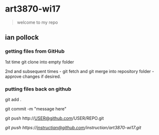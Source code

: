 # art3870-wi17

> welcome to my repo

## ian pollock

### getting files from GitHub

1st time git clone into empty folder

2nd and subsequent times  - git fetch and git merge into repository folder - approve changes if desired.

### putting files back on github

git add .

git commit -m "message here"

git push http://USER@github.com/USER/REPO.git

_git push https://instructian@github.com/instructian/art3870-wi17.git_

 
